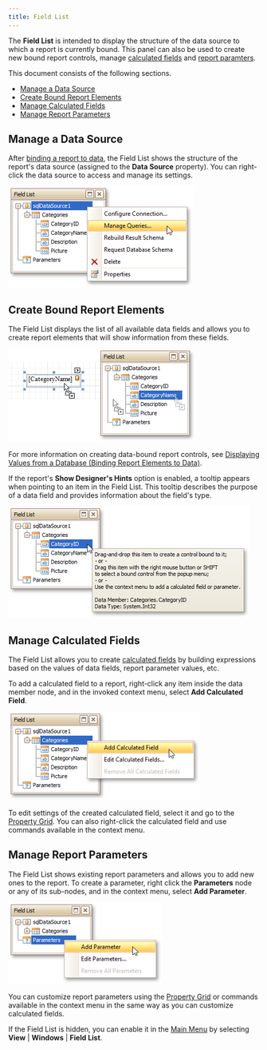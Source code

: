 ```yaml
---
title: Field List
---
```

The **Field List** is intended to display the structure of the data source to which a report is currently bound. This panel can also be used to create new bound report controls, manage [calculated fields](../../../../../../interface-elements-for-desktop/articles/report-designer/report-designer-for-winforms/report-editing-basics/add-calculated-fields-to-a-report.md) and [report paramters](../../../../../../interface-elements-for-desktop/articles/report-designer/report-designer-for-winforms/report-editing-basics/add-parameters-to-a-report.md).

This document consists of the following sections.
* [Manage a Data Source](#datasource)
* [Create Bound Report Elements](#binding)
* [Manage Calculated Fields](#calcfields)
* [Manage Report Parameters](#parameters)

## Manage a Data Source<a name="datasource"/>
After [binding a report to data](../../../../../../interface-elements-for-desktop/articles/report-designer/report-designer-for-winforms/create-reports/binding-a-report-to-data.md), the Field List shows the structure of the report's data source (assigned to the **Data Source** property). You can right-click the data source to access and manage its settings.

![eud-win-reports-field-list-manage-queries](../../../../../images/Img126954.png)

## <a name="binding"/>Create Bound Report Elements
The Field List displays the list of all available data fields and allows you to create report elements that will show information from these fields.

![eud-win-reports-field-list-drop-field](../../../../../images/Img126955.png)

For more information on creating data-bound report controls, see [Displaying Values from a Database (Binding Report Elements to Data)](../../../../../../interface-elements-for-desktop/articles/report-designer/report-designer-for-winforms/report-editing-basics/displaying-values-from-a-database-(binding-report-elements-to-data).md).

If the report's **Show Designer's Hints** option is enabled, a tooltip appears when pointing to an item in the Field List. This tooltip describes the purpose of a data field and provides information about the field's type.

![EUD_WinReportDesigner_FieldListTooltip](../../../../../images/Img124977.png)

## <a name="calcfields"/>Manage Calculated Fields
The Field List allows you to create [calculated fields](../../../../../../interface-elements-for-desktop/articles/report-designer/report-designer-for-winforms/report-editing-basics/add-calculated-fields-to-a-report.md) by building expressions based on the values of data fields, report parameter values, etc.

To add a calculated field to a report, right-click any item inside the data member node, and in the invoked context menu, select **Add Calculated Field**.

![eud-win-reports-field-list-add-calc-field](../../../../../images/Img126956.png)

To edit settings of the created calculated field, select it and go to the [Property Grid](../../../../../../interface-elements-for-desktop/articles/report-designer/report-designer-for-winforms/report-designer-reference/report-designer-ui/property-grid.md). You can also right-click the calculated field and use commands available in the context menu.

## <a name="parameters"/>Manage Report Parameters
The Field List shows existing report parameters and allows you to add new ones to the report. To create a parameter, right click the **Parameters** node or any of its sub-nodes, and in the context menu, select **Add Parameter**.

![eud-win-reports-field-list-add-parameter](../../../../../images/Img126957.png)

You can customize report parameters using the [Property Grid](../../../../../../interface-elements-for-desktop/articles/report-designer/report-designer-for-winforms/report-designer-reference/report-designer-ui/property-grid.md) or commands available in the context menu in the same way as you can customize calculated fields.

If the Field List is hidden, you can enable it in the [Main Menu](../../../../../../interface-elements-for-desktop/articles/report-designer/report-designer-for-winforms/report-designer-reference/report-designer-ui/main-menu.md) by selecting **View** | **Windows** | **Field List**.